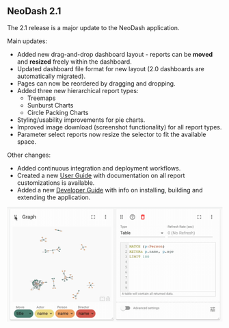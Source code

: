 ## NeoDash 2.1
The 2.1 release is a major update to the NeoDash application.

Main updates:
- Added new drag-and-drop dashboard layout - reports can be **moved** and **resized** freely within the dashboard.
- Updated dashboard file format for new layout (2.0 dashboards are automatically migrated).
- Pages can now be reordered by dragging and dropping. 
- Added three new hierarchical report types:
  - Treemaps
  - Sunburst Charts
  - Circle Packing Charts
- Styling/usability improvements for pie charts.
- Improved image download (screenshot functionality) for all report types.
- Parameter select reports now resize the selector to fit the available space.

Other changes:
- Added continuous integration and deployment workflows.
- Created a new [User Guide](https://github.com/nielsdejong/neodash/wiki/User-Guide) with documentation on all report customizations is available.
- Added a new [Developer Guide](https://github.com/nielsdejong/neodash/wiki/Developer-Guide) with info on installing, building and extending the application.
  

![movereport.gif](public/movereport.gif)